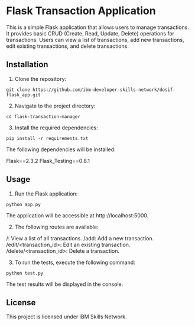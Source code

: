 # Flask Transaction Application
This is a simple Flask application that allows users to manage transactions. It provides basic CRUD (Create, Read, Update, Delete) operations for transactions. Users can view a list of transactions, add new transactions, edit existing transactions, and delete transactions.
## Installation
1. Clone the repository:
```
git clone https://github.com/ibm-developer-skills-network/dosif-flask_app.git
```

2. Navigate to the project directory:
```
cd flask-transaction-manager
```

3. Install the required dependencies:

```
pip install -r requirements.txt
```
The following dependencies will be installed:

Flask==2.3.2
Flask_Testing==0.8.1

## Usage
1. Run the Flask application:

```
python app.py
```
The application will be accessible at http://localhost:5000.

2. The following routes are available:

/: View a list of all transactions.
/add: Add a new transaction.
/edit/<transaction_id>: Edit an existing transaction.
/delete/<transaction_id>: Delete a transaction.

3. To run the tests, execute the following command:
```
python test.py
```
The test results will be displayed in the console.

## License
This project is licensed under IBM Skills Network.
